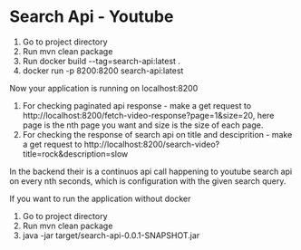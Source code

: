 # Search Api - Youtube
1. Go to project directory 
2. Run mvn clean package
3. Run docker build --tag=search-api:latest .
4. docker run -p 8200:8200 search-api:latest

Now your application is running on localhost:8200
1. For checking paginated api response - make a get request to http://localhost:8200/fetch-video-response?page=1&size=20, here page is the nth page you want and size is the size of each page.
2. For checking the response of search api on title and desciprition - make a get request to http://localhost:8200/search-video?title=rock&description=slow

In the backend their is a continuos api call happening to youtube search api on every nth seconds, which is configuration with the given search query.

If you want to run the application without docker
1. Go to project directory 
2. Run mvn clean package
3. java -jar target/search-api-0.0.1-SNAPSHOT.jar